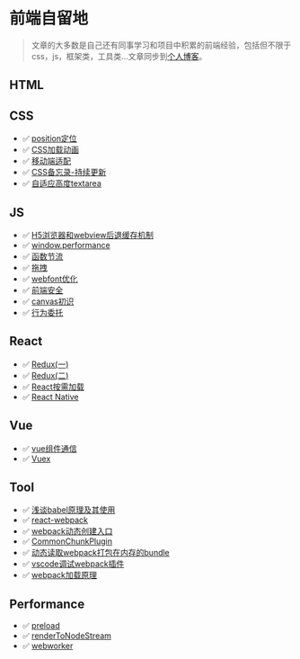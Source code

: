 # 前端自留地

>文章的大多数是自己还有同事学习和项目中积累的前端经验，包括但不限于css，js，框架类，工具类...文章同步到[个人博客](https://moyueating.github.io)。

## HTML

## CSS

- :white_check_mark: [position定位](https://github.com/moyueating/blogBackup/blob/master/css/positon%E5%AE%9A%E4%BD%8D.md)
- :white_check_mark: [CSS加载动画](http://whutzkj.space/cssloading/)
- :white_check_mark: [移动端适配](https://github.com/moyueating/blogBackup/blob/master/css/%E7%A7%BB%E5%8A%A8%E7%AB%AF%E9%80%82%E9%85%8D.md)
- :white_check_mark: [CSS备忘录-持续更新](https://github.com/moyueating/FE-Garden/blob/master/css/CSS%E5%A4%87%E5%BF%98%E5%BD%95-%E6%8C%81%E7%BB%AD%E6%9B%B4%E6%96%B0.md)
- :white_check_mark: [自适应高度textarea](https://github.com/moyueating/FE-Garden/blob/master/css/%E8%87%AA%E9%80%82%E5%BA%94%E9%AB%98%E5%BA%A6textarea.md)

## JS

- :white_check_mark: [H5浏览器和webview后退缓存机制](https://github.com/moyueating/blogBackup/blob/master/js/H5%E6%B5%8F%E8%A7%88%E5%99%A8%E5%92%8Cwebview%E5%90%8E%E9%80%80%E7%BC%93%E5%AD%98%E6%9C%BA%E5%88%B6.md)
- :white_check_mark: [window.performance](https://github.com/moyueating/blogBackup/blob/master/js/window.performance.md)
- :white_check_mark: [函数节流](https://github.com/moyueating/FE-Garden/blob/master/js/%E5%87%BD%E6%95%B0%E8%8A%82%E6%B5%81.md)
- :white_check_mark: [拖拽](https://github.com/moyueating/FE-Garden/blob/master/js/%E6%8B%96%E6%8B%BD.md)
- :white_check_mark: [webfont优化](https://github.com/moyueating/FE-Garden/blob/master/js/webfont%E4%BC%98%E5%8C%96.md)
- :white_check_mark: [前端安全](https://github.com/moyueating/FE-Garden/blob/master/js/%E5%89%8D%E7%AB%AF%E5%AE%89%E5%85%A8.md)
- :white_check_mark: [canvas初识](https://github.com/moyueating/FE-Garden/blob/master/js/canvas%E5%88%9D%E8%AF%86.md)
- :white_check_mark: [行为委托](https://github.com/moyueating/FE-Garden/blob/master/js/%E8%A1%8C%E4%B8%BA%E5%A7%94%E6%89%98.md)

## React

- :white_check_mark: [Redux(一)](https://github.com/moyueating/blogBackup/blob/master/react/redux(%E4%B8%80).md)
- :white_check_mark: [Redux(二)](https://github.com/moyueating/blogBackup/blob/master/react/redux(%E4%BA%8C).md)
- :white_check_mark: [React按需加载](https://github.com/moyueating/FE-Garden/blob/master/react/%E6%8C%89%E9%9C%80%E5%8A%A0%E8%BD%BD.md)
- :white_check_mark: [React Native](https://github.com/moyueating/FE-Garden/blob/master/react/react-native.md)

## Vue

- :white_check_mark: [vue组件通信](https://github.com/moyueating/blogBackup/blob/master/vue/vue%E7%BB%84%E4%BB%B6%E9%80%9A%E4%BF%A1.md)
- :white_check_mark: [Vuex](https://github.com/moyueating/blogBackup/blob/master/vue/vuex.md)

## Tool

- :white_check_mark: [浅谈babel原理及其使用](https://github.com/moyueating/blogBackup/blob/master/tool/%E6%B5%85%E8%B0%88babel%E5%8E%9F%E7%90%86%E5%8F%8A%E5%85%B6%E4%BD%BF%E7%94%A8.md)
- :white_check_mark: [react-webpack](https://github.com/moyueating/blogBackup/blob/master/tool/react-webpack.md)
- :white_check_mark: [webpack动态创建入口](https://github.com/moyueating/blogBackup/blob/master/tool/webpack%E5%8A%A8%E6%80%81%E5%88%9B%E5%BB%BA%E5%85%A5%E5%8F%A3.md)
- :white_check_mark: [CommonChunkPlugin](https://github.com/moyueating/blogBackup/blob/master/tool/CommonChunkPlugin.md)
- :white_check_mark: [动态读取webpack打包在内存的bundle](https://github.com/moyueating/FE-Garden/blob/master/tool/%E5%8A%A8%E6%80%81%E8%AF%BB%E5%8F%96webpack%E6%89%93%E5%8C%85%E5%9C%A8%E5%86%85%E5%AD%98%E4%B8%AD%E7%9A%84bundle.md)
- :white_check_mark: [vscode调试webpack插件](https://github.com/moyueating/FE-Garden/blob/master/tool/vscode%E8%B0%83%E8%AF%95webpack%E6%8F%92%E4%BB%B6.md)
- :white_check_mark: [webpack加载原理](https://github.com/moyueating/FE-Garden/blob/master/webpack/webpack%E5%8A%A0%E8%BD%BD%E5%8E%9F%E7%90%86.md)

## Performance

- :white_check_mark: [preload](https://github.com/moyueating/FE-Garden/blob/master/performance/preload.md)
- :white_check_mark: [renderToNodeStream](https://github.com/moyueating/FE-Garden/blob/master/performance/renderToNodeStream.md)
- :white_check_mark: [webworker](https://github.com/moyueating/FE-Garden/blob/master/performance/webworker.md)
